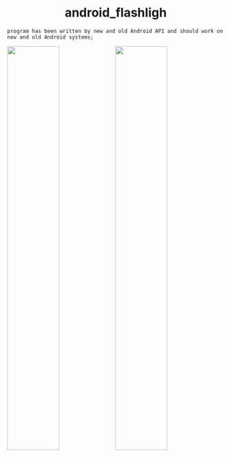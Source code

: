 <H1 align="center"> android_flashligh </H1>

    program has been written by new and old Android API and should work on new and old Android systems;

<div align="left">
  <img src="https://github.com/StandardUserConstr/android_flashlight/assets/127525288/d2a89ad6-f8f4-4037-a34b-0c889aa501ec" style="width: 49%; alt="image0"/>
<img src="https://github.com/StandardUserConstr/android_flashlight/assets/127525288/bec0dd71-47fc-4e7d-9ac3-e77f2be0ffc6" style="width: 49%; alt="image1"/>
</div>
